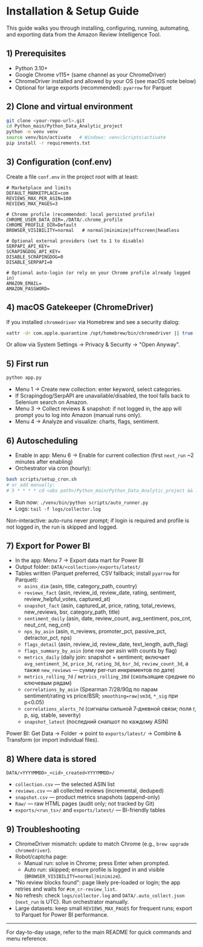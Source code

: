 # Installation & Setup Guide

This guide walks you through installing, configuring, running, automating, and exporting data from the Amazon Review Intelligence Tool.

## 1) Prerequisites

- Python 3.10+
- Google Chrome v115+ (same channel as your ChromeDriver)
- ChromeDriver installed and allowed by your OS (see macOS note below)
- Optional for large exports (recommended): `pyarrow` for Parquet

## 2) Clone and virtual environment

```bash
git clone <your-repo-url>.git
cd Python_main/Python_Data_Analytic_project
python -m venv venv
source venv/bin/activate   # Windows: venv\Scripts\activate
pip install -r requirements.txt
```

## 3) Configuration (conf.env)

Create a file `conf.env` in the project root with at least:

```
# Marketplace and limits
DEFAULT_MARKETPLACE=com
REVIEWS_MAX_PER_ASIN=100
REVIEWS_MAX_PAGES=3

# Chrome profile (recommended: local persisted profile)
CHROME_USER_DATA_DIR=./DATA/.chrome_profile
CHROME_PROFILE_DIR=Default
BROWSER_VISIBILITY=normal   # normal|minimize|offscreen|headless

# Optional external providers (set to 1 to disable)
SERPAPI_API_KEY=
SCRAPINGDOG_API_KEY=
DISABLE_SCRAPINGDOG=0
DISABLE_SERPAPI=0

# Optional auto-login (or rely on your Chrome profile already logged in)
AMAZON_EMAIL=
AMAZON_PASSWORD=
```

## 4) macOS Gatekeeper (ChromeDriver)

If you installed `chromedriver` via Homebrew and see a security dialog:

```bash
xattr -dr com.apple.quarantine /opt/homebrew/bin/chromedriver || true
```

Or allow via System Settings → Privacy & Security → "Open Anyway".

## 5) First run

```bash
python app.py
```

- Menu 1 → Create new collection: enter keyword, select categories.
- If Scrapingdog/SerpAPI are unavailable/disabled, the tool falls back to Selenium search on Amazon.
- Menu 3 → Collect reviews & snapshot: if not logged in, the app will prompt you to log into Amazon (manual runs only).
- Menu 4 → Analyze and visualize: charts, flags, sentiment.

## 6) Autoscheduling

- Enable in app: Menu 6 → Enable for current collection (first `next_run` ~2 minutes after enabling)
- Orchestrator via cron (hourly):

```bash
bash scripts/setup_cron.sh
# or add manually:
# 5 * * * * cd <abs path>/Python_main/Python_Data_Analytic_project && ./venv/bin/python scripts/auto_runner.py >> logs/collector.log 2>&1
```

- Run now: `./venv/bin/python scripts/auto_runner.py`
- Logs: `tail -f logs/collector.log`

Non-interactive: auto-runs never prompt; if login is required and profile is not logged in, the run is skipped and logged.

## 7) Export for Power BI

- In the app: Menu 7 → Export data mart for Power BI
- Output folder: `DATA/<collection>/exports/latest/`
- Tables written (Parquet preferred, CSV fallback; install `pyarrow` for Parquet):
  - `asins_dim` (asin, title, category_path, country)
  - `reviews_fact` (asin, review_id, review_date, rating, sentiment, review_helpful_votes, captured_at)
  - `snapshot_fact` (asin, captured_at, price, rating, total_reviews, new_reviews, bsr, category_path, title)
  - `sentiment_daily` (asin, date, review_count, avg_sentiment, pos_cnt, neut_cnt, neg_cnt)
  - `nps_by_asin` (asin, n_reviews, promoter_pct, passive_pct, detractor_pct, nps)
  - `flags_detail` (asin, review_id, review_date, text_length, auth_flag)
  - `flags_summary_by_asin` (one row per asin with counts by flag)
  - `metrics_daily` (daily join: snapshot + sentiment; включает `avg_sentiment_3d`, `price_3d`, `rating_3d`, `bsr_3d`, `review_count_3d`, а также `new_reviews` — сумму per‑run инкрементов по дате)
  - `metrics_rolling_7d` / `metrics_rolling_28d` (скользящие средние по ключевым рядам)
  - `correlations_by_asin` (Spearman 7/28/90д по парам sentiment/rating vs price/BSR; `smoothing=raw|sm3d`, `*_sig` при p<0.05)
  - `correlations_alerts_7d` (сигналы сильной 7‑дневной связи; поля r, p, sig, stable, severity)
  - `snapshot_latest` (последний снапшот по каждому ASIN)

Power BI: Get Data → Folder → point to `exports/latest/` → Combine & Transform (or import individual files).

## 8) Where data is stored

`DATA/<YYYYMMDD>_<cid>_created<YYYYMMDD>/`
- `collection.csv` — the selected ASIN list
- `reviews.csv` — all collected reviews (incremental, deduped)
- `snapshot.csv` — product metrics snapshots (append-only)
- `Raw/` — raw HTML pages (audit only; not tracked by Git)
- `exports/<run_ts>/` and `exports/latest/` — BI-friendly tables

## 9) Troubleshooting

- ChromeDriver mismatch: update to match Chrome (e.g., `brew upgrade chromedriver`).
- Robot/captcha page:
  - Manual run: solve in Chrome; press Enter when prompted.
  - Auto run: skipped; ensure profile is logged in and visible (`BROWSER_VISIBILITY=normal|minimize`).
- "No review blocks found": page likely pre-loaded or login; the app retries and waits for `#cm_cr-review_list`.
- No refresh: check `logs/collector.log` and `DATA/.auto_collect.json` (`next_run` is UTC). Run orchestrator manually.
- Large datasets: keep small `REVIEWS_MAX_PAGES` for frequent runs; export to Parquet for Power BI performance.

---

For day-to-day usage, refer to the main README for quick commands and menu reference.
